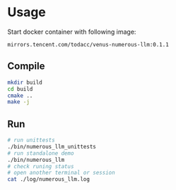 # Usage

Start docker container with following image:
```
mirrors.tencent.com/todacc/venus-numerous-llm:0.1.1
```

## Compile
```bash
mkdir build
cd build
cmake ..
make -j
```

## Run

```bash
# run unittests
./bin/numerous_llm_unittests
# run standalone demo
./bin/numerous_llm
# check runing status
# open another terminal or session
cat ./log/numerous_llm.log
```
